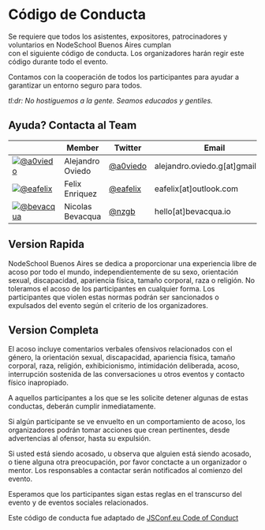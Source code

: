 # Código de Conducta

Se requiere que todos los asistentes, expositores, patrocinadores y voluntarios en NodeSchool Buenos Aires cumplan  
con el siguiente código de conducta. Los organizadores harán regir este código durante todo el evento.

Contamos con la cooperación de todos los participantes para ayudar a garantizar un entorno seguro para todos.

*tl:dr: No hostiguemos a la gente. Seamos educados y gentiles.*

## Ayuda? Contacta al Team

​   | Member           | Twitter                                 | Email
----|------------------|-----------------------------------------|-------------------
[![@a0viedo](https://avatars0.githubusercontent.com/u/2440935?v=2&s=40)](https://github.com/a0viedo) | Alejandro Oviedo | [@a0viedo](https://twitter.com/a0viedo) | alejandro.oviedo.g[at]gmail.com
[![@eafelix](https://avatars0.githubusercontent.com/u/7018093?v=2&s=40)](https://github.com/eafelix) | Felix Enriquez | [@eafelix](https://twitter.com/eafelix) | eafelix[at]outlook.com
[![@bevacqua](https://avatars3.githubusercontent.com/u/934293?v=2&s=40)](https://github.com/bevacqua) | Nicolas Bevacqua | [@nzgb](https://twitter.com/nzgb)  | hello[at]bevacqua.io

## Version Rapida

NodeSchool Buenos Aires se dedica a proporcionar una experiencia libre de acoso por todo el mundo, independientemente de su sexo, orientación sexual, discapacidad, apariencia física, tamaño corporal, raza o religión. No toleramos el acoso de los participantes en cualquier forma. Los participantes que violen estas normas podrán ser sancionados o expulsados del evento según el criterio de los organizadores.

## Version Completa

El acoso incluye comentarios verbales ofensivos relacionados con el género, la orientación sexual, discapacidad, apariencia física, tamaño corporal, raza, religión, exhibicionismo, intimidación deliberada, acoso, interrupción sostenida de las conversaciones u otros eventos y contacto físico inapropiado.

A aquellos participantes a los que se les solicite detener algunas de estas conductas, deberán cumplir inmediatamente.

Si algún participante se ve envuelto en un comportamiento de acoso, los organizadores podrán tomar acciones que crean pertinentes, desde advertencias al ofensor, hasta su expulsión.

Si usted está siendo acosado, u observa que alguien está siendo acosado, o tiene alguna otra preocupación, por favor conctacte a un organizador o mentor. Los responsables a contactar serán notificados al comienzo del evento.

Esperamos que los participantes sigan estas reglas en el transcurso del evento y de eventos sociales relacionados.

Este código de conducta fue adaptado de [JSConf.eu Code of Conduct]( http://2014.jsconf.eu/code-of-conduct.html)
